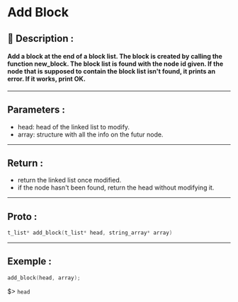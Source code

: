 # Add Block

## 📝 Description :
#### Add a block at the end of a block list. The block is created by calling the function new_block. The block list is found with the node id given. If the node that is supposed to contain the block list isn't found, it prints an error. If it works, print OK.
---
## Parameters :
- head: head of the linked list to modify.
- array: structure with all the info on the futur node.
---
## Return :
- return the linked list once modified.
- if the node hasn't been found, return the head without modifying it.
---
## Proto :
```c
t_list* add_block(t_list* head, string_array* array)
```
---
## Exemple : 
```c
add_block(head, array);
```

$> ```head```
